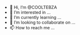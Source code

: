 - 👋 Hi, I’m @COOLTEBZA
- 👀 I’m interested in ...
- 🌱 I’m currently learning ...
- 💞️ I’m looking to collaborate on ...
- 📫 How to reach me ...

<!---
COOLTEBZA/COOLTEBZA is a ✨ special ✨ repository because its `README.md` (this file) appears on your GitHub profile.
You can click the Preview link to take a look at your changes.
--->
